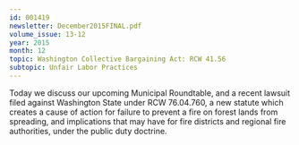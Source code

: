 ```yaml
---
id: 001419
newsletter: December2015FINAL.pdf
volume_issue: 13-12
year: 2015
month: 12
topic: Washington Collective Bargaining Act: RCW 41.56
subtopic: Unfair Labor Practices
---
```


Today we discuss our upcoming Municipal Roundtable, and a recent lawsuit filed against Washington State under RCW 76.04.760, a new statute which creates a cause of action for failure to prevent a fire on forest lands from spreading, and implications that may have for fire districts and regional fire authorities, under the public duty doctrine.